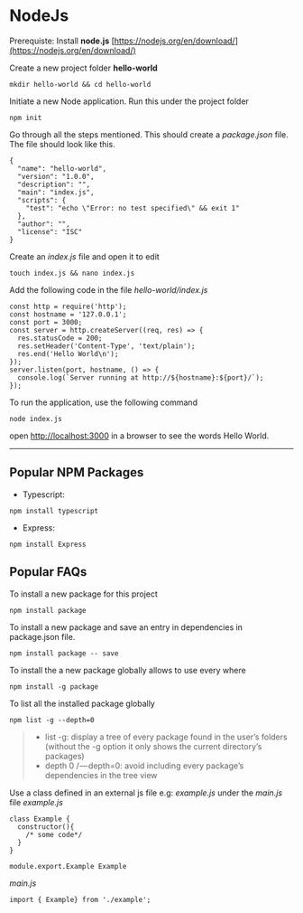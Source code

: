 # NodeJs #
Prerequiste: Install **node.js** [https://nodejs.org/en/download/](https://nodejs.org/en/download/)

Create a new project folder **hello-world**
```
mkdir hello-world && cd hello-world
```

Initiate a new Node application. Run this under the project folder
```
npm init
```

Go through all the steps mentioned. This should create a *package.json* file. The file should look like this.

```
{
  "name": "hello-world",
  "version": "1.0.0",
  "description": "",
  "main": "index.js",
  "scripts": {
    "test": "echo \"Error: no test specified\" && exit 1"
  },
  "author": "",
  "license": "ISC"
}
```

Create an *index.js* file and open it to edit
```
touch index.js && nano index.js
```

Add the following code in the file *hello-world/index.js*

```
const http = require('http');
const hostname = '127.0.0.1';
const port = 3000;
const server = http.createServer((req, res) => {
  res.statusCode = 200;
  res.setHeader('Content-Type', 'text/plain');
  res.end('Hello World\n');
});
server.listen(port, hostname, () => {
  console.log(`Server running at http://${hostname}:${port}/`);
});
```

To run the application, use the following command
```
node index.js
```

open [http://localhost:3000](http://localhost:3000) in a browser to see the words Hello World.

***************************************************************************************************************
## Popular NPM Packages ##
* Typescript:
```
npm install typescript
```
* Express:
```
npm install Express
```
## Popular FAQs ##
To install a new package for this project
```
npm install package
```

To install a new package and save an entry in dependencies in package.json file.
```
npm install package -- save
```

To install the a new package globally allows to use every where
```
npm install -g package
```

To list all the installed package globally
```
npm list -g --depth=0
```

> * list -g: display a tree of every package found in the user’s folders (without the -g option it only shows the current directory’s packages)
> * depth 0 / — depth=0: avoid including every package’s dependencies in the tree view

Use a class defined in an external js file e.g: *example.js* under the *main.js* file
*example.js*
```
class Example {
  constructor(){
    /* some code*/
  }
}

module.export.Example Example
```
*main.js*
```
import { Example} from './example';
```


